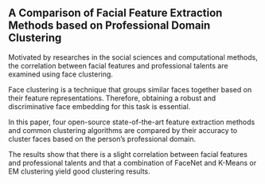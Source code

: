 ## A Comparison of Facial Feature Extraction Methods based on Professional Domain Clustering

Motivated by researches in the social sciences and computational methods,
the correlation between facial features and professional talents are examined
using face clustering. 

Face clustering is a technique that groups similar faces
together based on their feature representations. Therefore, obtaining a robust
and discriminative face embedding for this task is essential. 

In this paper, four
open-source state-of-the-art feature extraction methods and common clustering
algorithms are compared by their accuracy to cluster faces based on the person’s
professional domain. 

The results show that there is a slight correlation between
facial features and professional talents and that a combination of FaceNet and
K-Means or EM clustering yield good clustering results.
